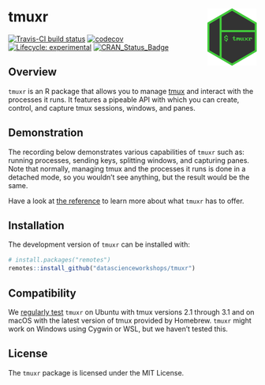 
<!-- README.md is generated from README.Rmd. Please edit that file -->

# tmuxr <img src="man/figures/logo.png" align="right" width="100px" />

[![Travis-CI build
status](https://travis-ci.org/datascienceworkshops/tmuxr.svg?branch=master)](https://travis-ci.org/datascienceworkshops/tmuxr)
[![codecov](https://codecov.io/gh/datascienceworkshops/tmuxr/branch/master/graph/badge.svg)](https://codecov.io/gh/datascienceworkshops/tmuxr)
[![Lifecycle:
experimental](https://img.shields.io/badge/lifecycle-experimental-orange.svg)](https://www.tidyverse.org/lifecycle/#experimental)
[![CRAN\_Status\_Badge](https://www.r-pkg.org/badges/version/tmuxr)](https://cran.r-project.org/package=tmuxr)

## Overview

`tmuxr` is an R package that allows you to manage
[tmux](https://github.com/tmux/tmux/wiki) and interact with the
processes it runs. It features a pipeable API with which you can create,
control, and capture tmux sessions, windows, and panes.

## Demonstration

The recording below demonstrates various capabilities of `tmuxr` such
as: running processes, sending keys, splitting windows, and capturing
panes. Note that normally, managing tmux and the processes it runs is
done in a detached mode, so you wouldn’t see anything, but the result
would be the same.

<asciinema-player src="reference/figures/tmuxr.cast" cols="114" rows="38" poster="npt:0:52"></asciinema-player>

Have a look at [the
reference](https://datascienceworkshops.github.io/tmuxr/reference/) to
learn more about what `tmuxr` has to offer.

## Installation

The development version of `tmuxr` can be installed with:

``` r
# install.packages("remotes")
remotes::install_github("datascienceworkshops/tmuxr")
```

## Compatibility

We [regularly test](https://travis-ci.org/datascienceworkshops/tmuxr)
`tmuxr` on Ubuntu with tmux versions 2.1 through 3.1 and on macOS with
the latest version of tmux provided by Homebrew. `tmuxr` might work on
Windows using Cygwin or WSL, but we haven’t tested this.

## License

The `tmuxr` package is licensed under the MIT License.
